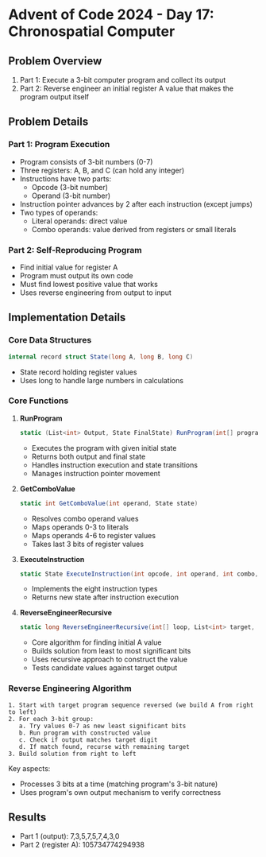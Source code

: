 # Advent of Code 2024 - Day 17: Chronospatial Computer

## Problem Overview
1. Part 1: Execute a 3-bit computer program and collect its output
2. Part 2: Reverse engineer an initial register A value that makes the program output itself

## Problem Details

### Part 1: Program Execution
- Program consists of 3-bit numbers (0-7)
- Three registers: A, B, and C (can hold any integer)
- Instructions have two parts:
    - Opcode (3-bit number)
    - Operand (3-bit number)
- Instruction pointer advances by 2 after each instruction (except jumps)
- Two types of operands:
    - Literal operands: direct value
    - Combo operands: value derived from registers or small literals

### Part 2: Self-Reproducing Program
- Find initial value for register A
- Program must output its own code
- Must find lowest positive value that works
- Uses reverse engineering from output to input

## Implementation Details

### Core Data Structures

```csharp
internal record struct State(long A, long B, long C)
```
- State record holding register values
- Uses long to handle large numbers in calculations

### Core Functions

1. **RunProgram**
    ```csharp
    static (List<int> Output, State FinalState) RunProgram(int[] program, State initialState)
    ```
    - Executes the program with given initial state
    - Returns both output and final state
    - Handles instruction execution and state transitions
    - Manages instruction pointer movement

2. **GetComboValue**
    ```csharp
    static int GetComboValue(int operand, State state)
    ```
    - Resolves combo operand values
    - Maps operands 0-3 to literals
    - Maps operands 4-6 to register values
    - Takes last 3 bits of register values

3. **ExecuteInstruction**
    ```csharp
    static State ExecuteInstruction(int opcode, int operand, int combo, State state)
    ```
    - Implements the eight instruction types
    - Returns new state after instruction execution

4. **ReverseEngineerRecursive**
    ```csharp
    static long ReverseEngineerRecursive(int[] loop, List<int> target, long aSoFar)
    ```
    - Core algorithm for finding initial A value
    - Builds solution from least to most significant bits
    - Uses recursive approach to construct the value
    - Tests candidate values against target output

### Reverse Engineering Algorithm

```
1. Start with target program sequence reversed (we build A from right to left)
2. For each 3-bit group:
   a. Try values 0-7 as new least significant bits
   b. Run program with constructed value
   c. Check if output matches target digit
   d. If match found, recurse with remaining target
3. Build solution from right to left
```

Key aspects:
- Processes 3 bits at a time (matching program's 3-bit nature)
- Uses program's own output mechanism to verify correctness

## Results
- Part 1 (output): 7,3,5,7,5,7,4,3,0
- Part 2 (register A): 105734774294938
